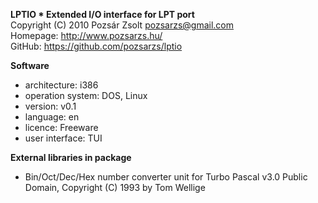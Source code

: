 **LPTIO * Extended I/O interface for LPT port**  
Copyright (C) 2010 Pozsár Zsolt <pozsarzs@gmail.com>  
Homepage: <http://www.pozsarzs.hu/>  
GitHub: <https://github.com/pozsarzs/lptio>

**Software**

 - architecture:       i386
 - operation system:   DOS, Linux
 - version:            v0.1
 - language:           en
 - licence:            Freeware
 - user interface:     TUI

**External libraries in package**

- Bin/Oct/Dec/Hex number converter unit for Turbo Pascal v3.0
  Public Domain, Copyright (C) 1993 by Tom Wellige
